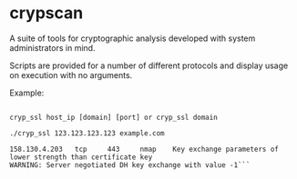 # crypscan
A suite of tools for cryptographic analysis developed with system 
administrators in mind.

Scripts are provided for a number of different protocols and display usage on execution with no arguments.

Example:

```./cryp_ssl

cryp_ssl host_ip [domain] [port] or cryp_ssl domain

./cryp_ssl 123.123.123.123 example.com

158.130.4.203   tcp     443     nmap    Key exchange parameters of lower strength than certificate key
WARNING: Server negotiated DH key exchange with value -1```


